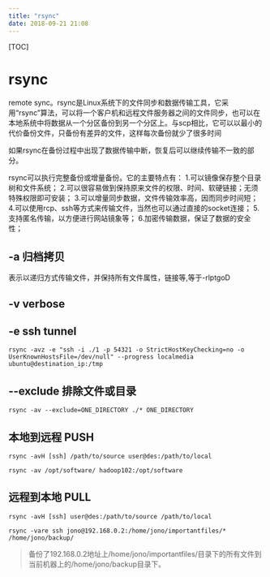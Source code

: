 ```yaml
---
title: "rsync"
date: 2018-09-21 21:08
---
```



[TOC]


# rsync

remote sync。rsync是Linux系统下的文件同步和数据传输工具，它采用“rsync”算法，可以将一个客户机和远程文件服务器之间的文件同步，也可以在本地系统中将数据从一个分区备份到另一个分区上。与scp相比，它可以以最小的代价备份文件，只备份有差异的文件，这样每次备份就少了很多时间

如果rsync在备份过程中出现了数据传输中断，恢复后可以继续传输不一致的部分。

rsync可以执行完整备份或增量备份。它的主要特点有：
1.可以镜像保存整个目录树和文件系统；
2.可以很容易做到保持原来文件的权限、时间、软硬链接；无须特殊权限即可安装；
3.可以增量同步数据，文件传输效率高，因而同步时间短；
4.可以使用rcp、ssh等方式来传输文件，当然也可以通过直接的socket连接；
5.支持匿名传输，以方便进行网站镜象等；
6.加密传输数据，保证了数据的安全性；





## -a 归档拷贝

表示以递归方式传输文件，并保持所有文件属性，链接等,等于-rlptgoD



## -v verbose



## -e ssh tunnel



```
rsync -avz -e "ssh -i ./1 -p 54321 -o StrictHostKeyChecking=no -o UserKnownHostsFile=/dev/null" --progress localmedia ubuntu@destination_ip:/tmp 
```



## --exclude 排除文件或目录

```
rsync -av --exclude=ONE_DIRECTORY ./* ONE_DIRECTORY
```



## 本地到远程  PUSH

```
rsync -avH [ssh] /path/to/source user@des:/path/to/local  
```

```
rsync -av /opt/software/ hadoop102:/opt/software
```





## 远程到本地  PULL

```
rsync -avH [ssh] user@des:/path/to/source /path/to/local  
```



```
rsync -vare ssh jono@192.168.0.2:/home/jono/importantfiles/* /home/jono/backup/
```

> 备份了192.168.0.2地址上/home/jono/importantfiles/目录下的所有文件到当前机器上的/home/jono/backup目录下。